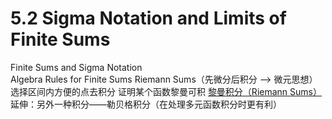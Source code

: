 # 5.2 Sigma Notation and Limits of Finite Sums

Finite Sums and Sigma Notation  
  Algebra Rules for Finite Sums
Riemann Sums（先微分后积分 --> 微元思想）
  选择区间内方便的点去积分
  证明某个函数黎曼可积
    [黎曼积分（Riemann Sums）](5.2-Riemann-Sums.md)
      延伸：另外一种积分——勒贝格积分（在处理多元函数积分时更有利）